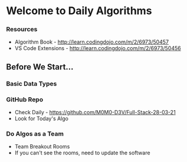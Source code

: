 # Welcome to Daily Algorithms

### Resources
- Algorithm Book - http://learn.codingdojo.com/m/2/6973/50457
- VS Code Extensions - http://learn.codingdojo.com/m/2/6973/50456

## Before We Start...

### Basic Data Types


### GitHub Repo
- Check Daily - https://github.com/M0M0-D3V/Full-Stack-28-03-21
- Look for Today's Algo


### Do Algos as a Team
- Team Breakout Rooms
- If you can't see the rooms, need to update the software